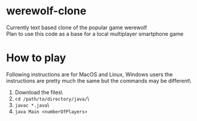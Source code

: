# werewolf-clone
Currently text based clone of the popular game werewolf\
Plan to use this code as a base for a local multiplayer smartphone game

# How to play
Following instructions are for MacOS and Linux, Windows users the instructions are pretty much the same but the commands may be different\
1. Download the files\
2. `cd /path/to/directory/java/`\
3. `javac *.java`\
4. `java Main <numberOfPlayers>`
